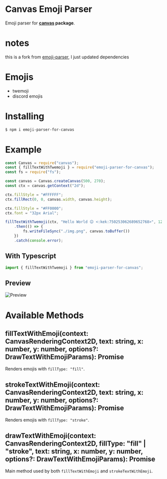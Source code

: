 # Canvas Emoji Parser
Emoji parser for **[canvas](https://www.npmjs.com/package/canvas) package**.

# notes
this is a fork from [emoji-parser](https://github.com/twlite/emoji-parser), I just updated dependencies

# Emojis
- twemoji
- discord emojis

# Installing

```sh
$ npm i emoji-parser-for-canvas
```

# Example

```js
const Canvas = require("canvas");
const { fillTextWithTwemoji } = require("emoji-parser-for-canvas");
const fs = require("fs");

const canvas = Canvas.createCanvas(500, 270);
const ctx = canvas.getContext("2d");

ctx.fillStyle = "#FFFFFF";
ctx.fillRect(0, 0, canvas.width, canvas.height);

ctx.fillStyle = "#FF0000";
ctx.font = "32px Arial";

fillTextWithTwemoji(ctx, "Hello World 😊 <:kek:750253062689652768>", 120, 150)
    .then(() => {
        fs.writeFileSync("./img.png", canvas.toBuffer())
    })
    .catch(console.error);

```

## With Typescript

```ts
import { fillTextWithTwemoji } from "emoji-parser-for-canvas";
```

## Preview
![Preview](https://i.imgur.com/1hyyd5P.png)

# Available Methods

## fillTextWithEmoji(context: CanvasRenderingContext2D, text: string, x: number, y: number, options?: DrawTextWithEmojiParams): Promise<void>
Renders emojis with `fillType: "fill"`.

## strokeTextWithEmoji(context: CanvasRenderingContext2D, text: string, x: number, y: number, options?: DrawTextWithEmojiParams): Promise<void>
Renders emojis with `fillType: "stroke"`.

## drawTextWithEmoji(context: CanvasRenderingContext2D, fillType: "fill" | "stroke", text: string, x: number, y: number, options?: DrawTextWithEmojiParams): Promise<void>
Main method used by both `fillTextWithEmoji` and `strokeTextWithEmoji`.